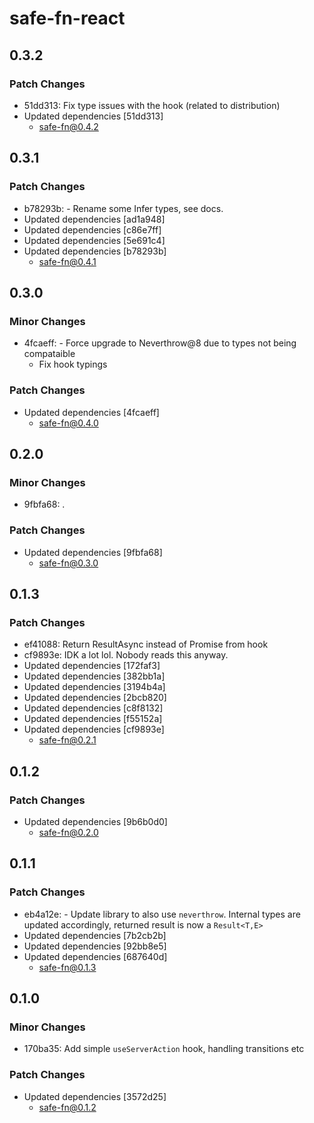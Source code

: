# safe-fn-react

## 0.3.2

### Patch Changes

- 51dd313: Fix type issues with the hook (related to distribution)
- Updated dependencies [51dd313]
  - safe-fn@0.4.2

## 0.3.1

### Patch Changes

- b78293b: - Rename some Infer types, see docs.
- Updated dependencies [ad1a948]
- Updated dependencies [c86e7ff]
- Updated dependencies [5e691c4]
- Updated dependencies [b78293b]
  - safe-fn@0.4.1

## 0.3.0

### Minor Changes

- 4fcaeff: - Force upgrade to Neverthrow@8 due to types not being compataible
  - Fix hook typings

### Patch Changes

- Updated dependencies [4fcaeff]
  - safe-fn@0.4.0

## 0.2.0

### Minor Changes

- 9fbfa68: .

### Patch Changes

- Updated dependencies [9fbfa68]
  - safe-fn@0.3.0

## 0.1.3

### Patch Changes

- ef41088: Return ResultAsync instead of Promise<Result> from hook
- cf9893e: IDK a lot lol. Nobody reads this anyway.
- Updated dependencies [172faf3]
- Updated dependencies [382bb1a]
- Updated dependencies [3194b4a]
- Updated dependencies [2bcb820]
- Updated dependencies [c8f8132]
- Updated dependencies [f55152a]
- Updated dependencies [cf9893e]
  - safe-fn@0.2.1

## 0.1.2

### Patch Changes

- Updated dependencies [9b6b0d0]
  - safe-fn@0.2.0

## 0.1.1

### Patch Changes

- eb4a12e: - Update library to also use `neverthrow`. Internal types are updated accordingly, returned result is now a `Result<T,E>`
- Updated dependencies [7b2cb2b]
- Updated dependencies [92bb8e5]
- Updated dependencies [687640d]
  - safe-fn@0.1.3

## 0.1.0

### Minor Changes

- 170ba35: Add simple `useServerAction` hook, handling transitions etc

### Patch Changes

- Updated dependencies [3572d25]
  - safe-fn@0.1.2
